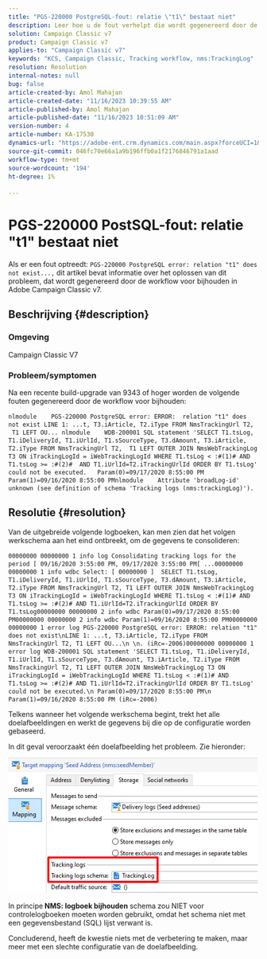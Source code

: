 ```yaml
---
title: "PGS-220000 PostgreSQL-fout: relatie \"t1\" bestaat niet"
description: Leer hoe u de fout verhelpt die wordt gegenereerd door de traceringsworkflow na een recente upgrade van 9343 of hoger in de Adobe Campaign Classic v7.
solution: Campaign Classic v7
product: Campaign Classic v7
applies-to: "Campaign Classic v7"
keywords: "KCS, Campaign Classic, Tracking workflow, nms:TrackingLog"
resolution: Resolution
internal-notes: null
bug: false
article-created-by: Amol Mahajan
article-created-date: "11/16/2023 10:39:55 AM"
article-published-by: Amol Mahajan
article-published-date: "11/16/2023 10:51:09 AM"
version-number: 4
article-number: KA-17530
dynamics-url: "https://adobe-ent.crm.dynamics.com/main.aspx?forceUCI=1&pagetype=entityrecord&etn=knowledgearticle&id=65d80679-6c84-ee11-8179-6045bd0065b6"
source-git-commit: 046fc70e66a1a9b196ffb0a1f2176846791a1aad
workflow-type: tm+mt
source-wordcount: '194'
ht-degree: 1%

---
```


# PGS-220000 PostSQL-fout: relatie &quot;t1&quot; bestaat niet


Als er een fout optreedt: `PGS-220000 PostgreSQL error: relation "t1" does not exist...,` dit artikel bevat informatie over het oplossen van dit probleem, dat wordt gegenereerd door de workflow voor bijhouden in Adobe Campaign Classic v7.

## Beschrijving {#description}


### <b>Omgeving</b>

Campaign Classic V7



### <b>Probleem/symptomen</b>

Na een recente build-upgrade van 9343 of hoger worden de volgende fouten gegenereerd door de workflow voor bijhouden:




```
nlmodule    PGS-220000 PostgreSQL error: ERROR:  relation "t1" does not exist LINE 1: ...t, T3.iArticle, T2.iType FROM NmsTrackingUrl T2,  T1 LEFT OU... nlmodule    WDB-200001 SQL statement 'SELECT T1.tsLog, T1.iDeliveryId, T1.iUrlId, T1.sSourceType, T3.dAmount, T3.iArticle, T2.iType FROM NmsTrackingUrl T2,  T1 LEFT OUTER JOIN NmsWebTrackingLog T3 ON iTrackingLogId = iWebTrackingLogId WHERE T1.tsLog < :#(1)# AND T1.tsLog >= :#(2)#  AND T1.iUrlId=T2.iTrackingUrlId ORDER BY T1.tsLog' could not be executed.   Param(0)=09/17/2020 8:55:00 PM   Param(1)=09/16/2020 8:55:00 PMnlmodule    Attribute 'broadLog-id' unknown (see definition of schema 'Tracking logs (nms:trackingLog)').
```





## Resolutie {#resolution}


Van de uitgebreide volgende logboeken, kan men zien dat het volgen werkschema aan het eind ontbreekt, om de gegevens te consolideren:




```
00000000 00000000 1 info log Consolidating tracking logs for the period [ 09/16/2020 3:55:00 PM, 09/17/2020 3:55:00 PM[ ...00000000 00000000 1 info wdbc Select: [ 00000000 ]  SELECT T1.tsLog, T1.iDeliveryId, T1.iUrlId, T1.sSourceType, T3.dAmount, T3.iArticle, T2.iType FROM NmsTrackingUrl T2, T1 LEFT OUTER JOIN NmsWebTrackingLog T3 ON iTrackingLogId = iWebTrackingLogId WHERE T1.tsLog < :#(1)# AND T1.tsLog >= :#(2)# AND T1.iUrlId=T2.iTrackingUrlId ORDER BY T1.tsLog00000000 00000000 2 info wdbc Param(0)=09/17/2020 8:55:00 PM00000000 00000000 2 info wdbc Param(1)=09/16/2020 8:55:00 PM00000000 00000000 1 error log PGS-220000 PostgreSQL error: ERROR: relation "t1" does not exist\nLINE 1: ...t, T3.iArticle, T2.iType FROM NmsTrackingUrl T2, T1 LEFT OU...\n \n. (iRc=-2006)00000000 00000000 1 error log WDB-200001 SQL statement 'SELECT T1.tsLog, T1.iDeliveryId, T1.iUrlId, T1.sSourceType, T3.dAmount, T3.iArticle, T2.iType FROM NmsTrackingUrl T2, T1 LEFT OUTER JOIN NmsWebTrackingLog T3 ON iTrackingLogId = iWebTrackingLogId WHERE T1.tsLog < :#(1)# AND T1.tsLog >= :#(2)# AND T1.iUrlId=T2.iTrackingUrlId ORDER BY T1.tsLog' could not be executed.\n Param(0)=09/17/2020 8:55:00 PM\n Param(1)=09/16/2020 8:55:00 PM (iRc=-2006)
```




Telkens wanneer het volgende werkschema begint, trekt het alle doelafbeeldingen en werkt de gegevens bij die op de configuratie worden gebaseerd.

In dit geval veroorzaakt één doelafbeelding het probleem. Zie hieronder:

![](assets/a06a8deb-6536-ec11-b6e6-000d3a348885.png)

In principe<b> NMS: logboek bijhouden</b> schema zou NIET voor controlelogboeken moeten worden gebruikt, omdat het schema niet met een gegevensbestand (SQL) lijst verwant is.

Concluderend, heeft de kwestie niets met de verbetering te maken, maar meer met een slechte configuratie van de doelafbeelding.
